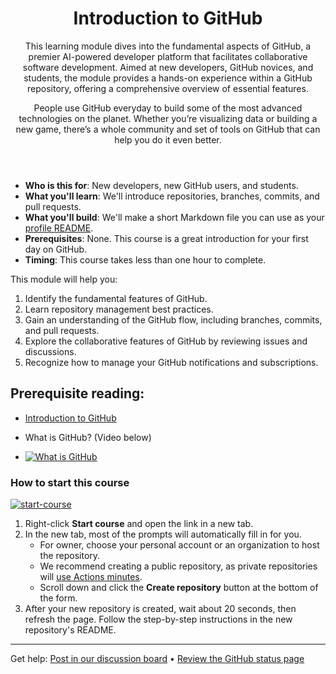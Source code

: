 <header>

# Introduction to GitHub

This learning module dives into the fundamental aspects of GitHub, a premier AI-powered developer platform that facilitates collaborative software development. Aimed at new developers, GitHub novices, and students, the module provides a hands-on experience within a GitHub repository, offering a comprehensive overview of essential features.

People use GitHub everyday to build some of the most advanced technologies on the planet. Whether you’re visualizing data or building a new game, there’s a whole community and set of tools on GitHub that can help you do it even better. 

</header>

- **Who is this for**: New developers, new GitHub users, and students.
- **What you'll learn**: We'll introduce repositories, branches, commits, and pull requests.
- **What you'll build**: We'll make a short Markdown file you can use as your [profile README](https://docs.github.com/account-and-profile/setting-up-and-managing-your-github-profile/customizing-your-profile/managing-your-profile-readme).
- **Prerequisites**: None. This course is a great introduction for your first day on GitHub.
- **Timing**: This course takes less than one hour to complete.

This module will help you:

1. Identify the fundamental features of GitHub.
2. Learn repository management best practices.
3. Gain an understanding of the GitHub flow, including branches, commits, and pull requests.
4. Explore the collaborative features of GitHub by reviewing issues and discussions.
5. Recognize how to manage your GitHub notifications and subscriptions.

 
## Prerequisite reading: 

- [Introduction to GitHub](https://learn.microsoft.com/training/modules/introduction-to-github)

- What is GitHub? (Video below)
- [![What is GitHub](https://img.youtube.com/vi/pBy1zgt0XPc/0.jpg)](https://www.youtube.com/watch?v=pBy1zgt0XPc)
 
   

### How to start this course

<!-- For start course, run in JavaScript:
'https://github.com/new?' + new URLSearchParams({
  template_owner: 'skills',
  template_name: 'introduction-to-github',
  owner: '@me',
  name: 'skills-introduction-to-github',
  description: 'My clone repository',
  visibility: 'public',
}).toString()
-->

[![start-course](https://user-images.githubusercontent.com/1221423/235727646-4a590299-ffe5-480d-8cd5-8194ea184546.svg)](https://github.com/new?template_owner=skills&template_name=introduction-to-github&owner=%40me&name=skills-introduction-to-github&description=My+clone+repository&visibility=public)

1. Right-click **Start course** and open the link in a new tab.
2. In the new tab, most of the prompts will automatically fill in for you.
   - For owner, choose your personal account or an organization to host the repository.
   - We recommend creating a public repository, as private repositories will [use Actions minutes](https://docs.github.com/en/billing/managing-billing-for-github-actions/about-billing-for-github-actions?WT.mc_id=academic-113596-abartolo).
   - Scroll down and click the **Create repository** button at the bottom of the form.
3. After your new repository is created, wait about 20 seconds, then refresh the page. Follow the step-by-step instructions in the new repository's README.

<footer>

<!--
  <<< Author notes: Footer >>>
  Add a link to get support, GitHub status page, code of conduct, license link.
-->

---

Get help: [Post in our discussion board](https://github.com/orgs/skills/discussions/categories/introduction-to-github) &bull; [Review the GitHub status page](https://www.githubstatus.com/)
